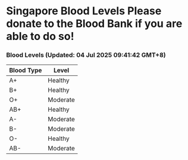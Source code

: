 Singapore Blood Levels
 Please donate to the Blood Bank if you are able to do so!
================================================================================================================================

### Blood Levels (Updated: 04 Jul 2025 09:41:42 GMT+8)
| Blood Type | Level     |
|------------|-----------|
| A+     | Healthy |
| B+     | Healthy |
| O+     | Moderate |
| AB+     | Healthy |
| A-     | Moderate |
| B-     | Moderate |
| O-     | Healthy |
| AB-     | Moderate |
